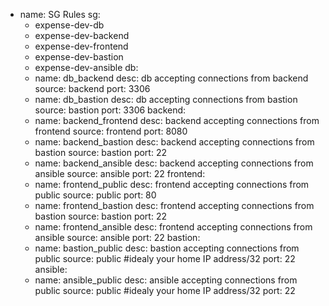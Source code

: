 - name: SG Rules
  sg:
  - expense-dev-db
  - expense-dev-backend
  - expense-dev-frontend
  - expense-dev-bastion
  - expense-dev-ansible
  db:
  - name: db_backend
    desc: db accepting connections from backend
    source: backend
    port: 3306
  - name: db_bastion
    desc: db accepting connections from bastion
    source: bastion
    port: 3306
  backend:
  - name: backend_frontend
    desc: backend accepting connections from frontend
    source: frontend
    port: 8080
  - name: backend_bastion
    desc: backend accepting connections from bastion
    source: bastion
    port: 22
  - name: backend_ansible
    desc: backend accepting connections from ansible
    source: ansible
    port: 22
  frontend:
  - name: frontend_public
    desc: frontend accepting connections from public
    source: public
    port: 80
  - name: frontend_bastion
    desc: frontend accepting connections from bastion
    source: bastion
    port: 22
  - name: frontend_ansible
    desc: frontend accepting connections from ansible
    source: ansible
    port: 22
  bastion:
  - name: bastion_public
    desc: bastion accepting connections from public
    source: public #idealy your home IP address/32
    port: 22
  ansible:
  - name: ansible_public
    desc: ansible accepting connections from public
    source: public #idealy your home IP address/32
    port: 22